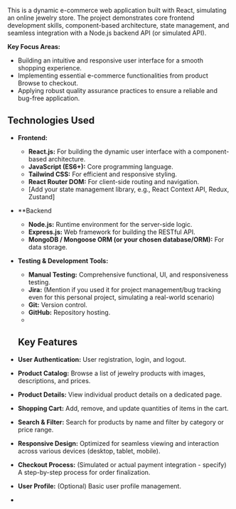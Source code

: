 This is a dynamic e-commerce web application built with React, simulating an online jewelry store. The project demonstrates core frontend development skills, component-based architecture, state management, and seamless integration with a Node.js backend API (or simulated API).

**Key Focus Areas:**
* Building an intuitive and responsive user interface for a smooth shopping experience.
* Implementing essential e-commerce functionalities from product Browse to checkout.
* Applying robust quality assurance practices to ensure a reliable and bug-free application.
## Technologies Used

* **Frontend:**
    * **React.js:** For building the dynamic user interface with a component-based architecture.
    * **JavaScript (ES6+):** Core programming language.
    * **Tailwind CSS:** For efficient and responsive styling.
    * **React Router DOM:** For client-side routing and navigation.
    * [Add your state management library, e.g., React Context API, Redux, Zustand]

* **Backend
    * **Node.js:** Runtime environment for the server-side logic.
    * **Express.js:** Web framework for building the RESTful API.
    * **MongoDB / Mongoose ORM (or your chosen database/ORM):** For data storage.

* **Testing & Development Tools:**
    * **Manual Testing:** Comprehensive functional, UI, and responsiveness testing.
    * **Jira:** (Mention if you used it for project management/bug tracking even for this personal project, simulating a real-world scenario)
    * **Git:** Version control.
    * **GitHub:** Repository hosting.
    * 
    ## Key Features

* **User Authentication:** User registration, login, and logout.
* **Product Catalog:** Browse a list of jewelry products with images, descriptions, and prices.
* **Product Details:** View individual product details on a dedicated page.
* **Shopping Cart:** Add, remove, and update quantities of items in the cart.
* **Search & Filter:** Search for products by name and filter by category or price range.
* **Responsive Design:** Optimized for seamless viewing and interaction across various devices (desktop, tablet, mobile).
* **Checkout Process:** (Simulated or actual payment integration - specify) A step-by-step process for order finalization.
* **User Profile:** (Optional) Basic user profile management.
* 
